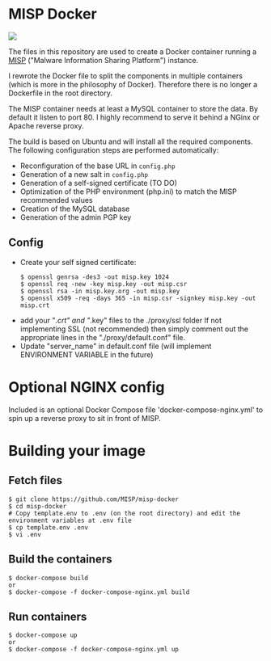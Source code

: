 MISP Docker
===========

[![](https://travis-ci.org/MISP/misp-docker.svg?branch=master)](https://travis-ci.org/yaleman/misp-docker)

The files in this repository are used to create a Docker container running a [MISP](http://www.misp-project.org) ("Malware Information Sharing Platform") instance.

I rewrote the Docker file to split the components in multiple containers (which is more in the philosophy of Docker). Therefore there is no longer a Dockerfile in the root directory.

The MISP container needs at least a MySQL container to store the data. By default it listen to port 80. I highly recommend to serve it behind a NGinx or Apache reverse proxy.

The build is based on Ubuntu and will install all the required components. The following configuration steps are performed automatically:
* Reconfiguration of the base URL in `config.php`
* Generation of a new salt in `config.php`
* Generation of a self-signed certificate (TO DO)
* Optimization of the PHP environment (php.ini) to match the MISP recommended values
* Creation of the MySQL database
* Generation of the admin PGP key

## Config
* Create your self signed certificate:
   ```
   $ openssl genrsa -des3 -out misp.key 1024
   $ openssl req -new -key misp.key -out misp.csr 
   $ openssl rsa -in misp.key.org -out misp.key
   $ openssl x509 -req -days 365 -in misp.csr -signkey misp.key -out misp.crt
   ```
* add your "*.crt" and "*.key" files to the ./proxy/ssl folder
If not implementing SSL (not recommended) then simply comment out the appropriate lines in the "./proxy/default.conf" file.
* Update "server_name" in default.conf file (will implement ENVIRONMENT VARIABLE in the future)

# Optional NGINX config

Included is an optional Docker Compose file 'docker-compose-nginx.yml' to spin up a reverse proxy to sit in front of MISP.

# Building your image

## Fetch files
```
$ git clone https://github.com/MISP/misp-docker
$ cd misp-docker
# Copy template.env to .env (on the root directory) and edit the environment variables at .env file
$ cp template.env .env
$ vi .env
```

## Build the containers
```
$ docker-compose build
or
$ docker-compose -f docker-compose-nginx.yml build
```

## Run containers
```
$ docker-compose up
or
$ docker-compose -f docker-compose-nginx.yml up
```

